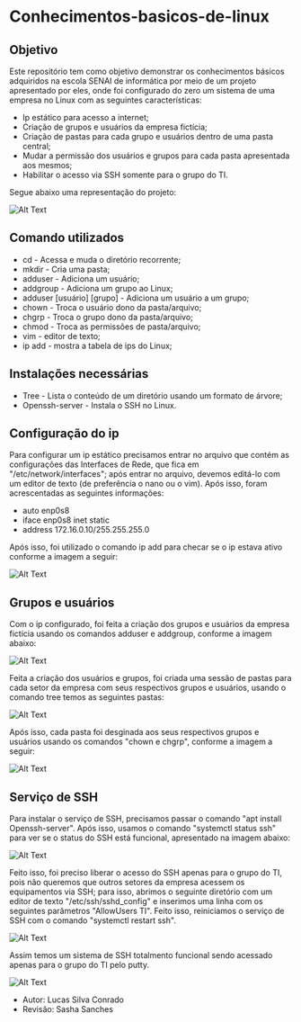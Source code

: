 # Conhecimentos-basicos-de-linux

## Objetivo

Este repositório tem como objetivo demonstrar os conhecimentos básicos adquiridos na escola SENAI de informática por meio de um projeto apresentado por eles, onde foi configurado do zero um sistema de uma empresa no Linux com as seguintes características:

* Ip estático para acesso a internet;
* Criação de grupos e usuários da empresa fictícia;
* Criação de pastas para cada grupo e usuários dentro de uma pasta central;
* Mudar a permissão dos usuários e grupos para cada pasta apresentada aos mesmos;
* Habilitar o acesso via SSH somente para o grupo do TI.

Segue abaixo uma representação do projeto:

![Alt Text](https://i.ibb.co/T4hckzX/imagem-2021-02-04-112937.png)

## Comando utilizados

* cd - Acessa e muda o diretório recorrente;
* mkdir - Cria uma pasta;
* adduser - Adiciona um usuário;
* addgroup - Adiciona um grupo ao Linux;
* adduser [usuário] [grupo] - Adiciona um usuário a um grupo;
* chown - Troca o usuário dono da pasta/arquivo;
* chgrp - Troca o grupo dono da pasta/arquivo;
* chmod - Troca as permissões	de pasta/arquivo;
* vim - editor de texto;
* ip add - mostra a tabela de ips do Linux;

## Instalações necessárias 

* Tree - Lista o conteúdo de um diretório usando um formato de árvore;
* Openssh-server - Instala o SSH no Linux.

## Configuração do ip

Para configurar um ip estático precisamos entrar no arquivo que contém as configurações das Interfaces de Rede, que fica em "/etc/network/interfaces"; após entrar no arquivo,
devemos editá-lo com um editor de texto (de preferência o nano ou o vim). Após isso, foram acrescentadas as seguintes informações:

* auto enp0s8
* iface enp0s8 inet static
* address 172.16.0.10/255.255.255.0

Após isso, foi utilizado o comando ip add para checar se o ip estava ativo conforme a imagem a seguir: 

![Alt Text](https://i.ibb.co/3yV3PFW/PRINT-1.png)

## Grupos e usuários 

Com o ip configurado, foi feita a criação dos grupos e usuários da empresa fictícia usando os comandos adduser e addgroup, conforme a imagem abaixo: 

![Alt Text](https://i.ibb.co/mB8MW9Z/PRINT-3.png)

Feita a criação dos usuários e grupos, foi criada uma sessão de pastas para cada setor da empresa com seus respectivos grupos e usuários, usando o comando tree temos as seguintes pastas: 

![Alt Text](https://i.ibb.co/5FBCCRZ/PRINT-4.png)

Após isso, cada pasta foi desginada aos seus respectivos grupos e usuários usando os comandos "chown e chgrp", conforme a imagem a seguir: 

![Alt Text](https://i.ibb.co/bsDnCx9/PRINT-5-1.png)


## Serviço de SSH 

 Para instalar o serviço de SSH, precisamos passar o comando "apt install Openssh-server". Após isso, usamos o comando "systemctl status ssh" para ver se o status do SSH está funcional, apresentado na imagem abaixo: 

![Alt Text](https://i.ibb.co/WBBvm0p/PRINT-6-1.png)

Feito isso, foi preciso liberar o acesso do SSH apenas para o grupo do TI, pois não queremos que outros setores da empresa acessem os equipamentos via SSH; para isso, abrimos o seguinte diretório com um editor de texto "/etc/ssh/sshd_config" e inserimos uma linha com os seguintes parâmetros "AllowUsers TI". Feito isso, reiniciamos o serviço de SSH  com o comando "systemctl restart ssh".

![Alt Text](https://i.ibb.co/yRDGFqZ/PRINT-6-2.png)

Assim temos um sistema de SSH totalmento funcional sendo acessado apenas para o grupo do TI pelo putty.

![Alt Text](https://i.ibb.co/8M1YqPp/PRINT-6-3.png)
 
* Autor: Lucas Silva Conrado
* Revisão: Sasha Sanches
























